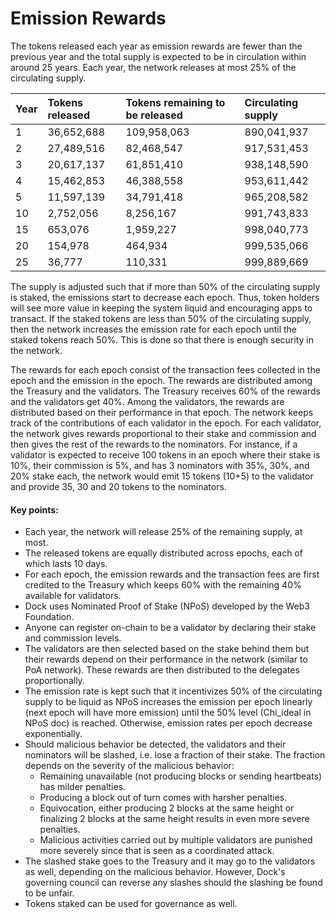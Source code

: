 # Emission Rewards

The tokens released each year as emission rewards are fewer than the previous year and the total supply is expected to be in circulation within around 25 years. Each year, the network releases at most 25% of the circulating supply. 

| Year | Tokens released | Tokens remaining to be released | Circulating supply |
| :--- | :--- | :--- | :--- |
| 1 | 36,652,688 | 109,958,063 | 890,041,937 |
| 2 | 27,489,516 | 82,468,547 | 917,531,453 |
| 3 | 20,617,137 | 61,851,410 | 938,148,590 |
| 4 | 15,462,853 | 46,388,558 | 953,611,442 |
| 5 | 11,597,139 | 34,791,418 | 965,208,582 |
| 10 | 2,752,056 | 8,256,167 | 991,743,833 |
| 15 | 653,076 | 1,959,227 | 998,040,773 |
| 20 | 154,978 | 464,934 | 999,535,066 |
| 25 | 36,777 | 110,331 | 999,889,669 |

The supply is adjusted such that if more than 50% of the circulating supply is staked, the emissions start to decrease each epoch. Thus, token holders will see more value in keeping the system liquid and encouraging apps to transact. If the staked tokens are less than 50% of the circulating supply, then the network increases the emission rate for each epoch until the staked tokens reach 50%. This is done so that there is enough security in the network. 

The rewards for each epoch consist of the transaction fees collected in the epoch and the emission in the epoch. The rewards are distributed among the Treasury and the validators. The Treasury receives 60% of the rewards and the validators get 40%. Among the validators, the rewards are distributed based on their performance in that epoch. The network keeps track of the contributions of each validator in the epoch. For each validator, the network gives rewards proportional to their stake and commission and then gives the rest of the rewards to the nominators. For instance, if a validator is expected to receive 100 tokens in an epoch where their stake is 10%, their commission is 5%, and has 3 nominators with 35%, 30%, and 20% stake each, the network would emit 15 tokens \(10+5\) to the validator and provide 35, 30 and 20 tokens to the nominators.  


#### **Key points:**

* Each year, the network will release 25% of the remaining supply, at most.
* The released tokens are equally distributed across epochs, each of which lasts 10 days.
* For each epoch, the emission rewards and the transaction fees are first credited to the Treasury which keeps 60% with the remaining 40% available for validators.
* Dock uses Nominated Proof of Stake \(NPoS\) developed by the Web3 Foundation.
* Anyone can register on-chain to be a validator by declaring their stake and commission levels.
* The validators are then selected based on the stake behind them but their rewards depend on their performance in the network \(similar to PoA network\). These rewards are then distributed to the delegates proportionally.
* The emission rate is kept such that it incentivizes 50% of the circulating supply to be liquid as NPoS increases the emission per epoch linearly \(next epoch will have more emission\) until the 50% level \(Chi\_ideal in NPoS doc\) is reached. Otherwise, emission rates per epoch decrease exponentially.
* Should malicious behavior be detected, the validators and their nominators will be slashed, i.e. lose a fraction of their stake. The fraction depends on the severity of the malicious behavior:
  * Remaining unavailable \(not producing blocks or sending heartbeats\) has milder penalties.
  * Producing a block out of turn comes with harsher penalties.
  * Equivocation, either producing 2 blocks at the same height or finalizing 2 blocks at the same height results in even more severe penalties.
  * Malicious activities carried out by multiple validators are punished more severely since that is seen as a coordinated attack.
* The slashed stake goes to the Treasury and it may go to the validators as well, depending on the malicious behavior. However, Dock's governing council can reverse any slashes should the slashing be found to be unfair.
* Tokens staked can be used for governance as well.

